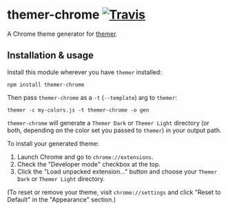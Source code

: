 # themer-chrome [![Travis](https://img.shields.io/travis/mjswensen/themer-chrome.svg)](https://travis-ci.org/mjswensen/themer-chrome)

A Chrome theme generator for [themer](https://github.com/mjswensen/themer).

## Installation & usage

Install this module wherever you have `themer` installed:

    npm install themer-chrome

Then pass `themer-chrome` as a `-t` (`--template`) arg to `themer`:

    themer -c my-colors.js -t themer-chrome -o gen

`themer-chrome` will generate a `Themer Dark` or `Themer Light` directory (or both, depending on the color set you passed to `themer`) in your output path.

To install your generated theme:

1. Launch Chrome and go to `chrome://extensions`.
2. Check the "Developer mode" checkbox at the top.
3. Click the "Load unpacked extension..." button and choose your `Themer Dark` or `Themer Light` directory.

(To reset or remove your theme, visit `chrome://settings` and click "Reset to Default" in the "Appearance" section.)
